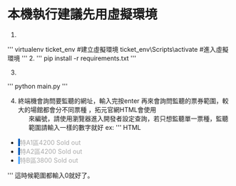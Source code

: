# 本機執行建議先用虛擬環境
1.
'''
  virtualenv ticket_env  #建立虛擬環境
  ticket_env\Scripts\activate   #進入虛擬環境
'''
2.
'''
 pip install -r requirements.txt
'''

3.
'''
 python main.py
'''

4. 終端機會詢問要監聽的網址，輸入完按enter
再來會詢問監聽的票券範圍，較大的場館都會分不同票種 ，拓元官網HTML會使用<ul id=group_number>來編號，請使用瀏覽器進入開發者設定查詢，若只想監聽單一票種，監聽範圍請輸入一樣的數字就好
ex:
'''
HTML
<ul id="group_0" class="area-list" style=""><li><span style="background: #005fbf;">&nbsp;</span><font color="#AAAAAA">特A1區4200 Sold out</font></li><li><span style="background: #005fbf;">&nbsp;</span><font color="#AAAAAA">特A2區4200 Sold out</font></li><li><span style="background: #56aaff;">&nbsp;</span><font color="#AAAAAA">特B區3800 Sold out</font></li></ul>
'''
這時候範圍都輸入0就好了。

